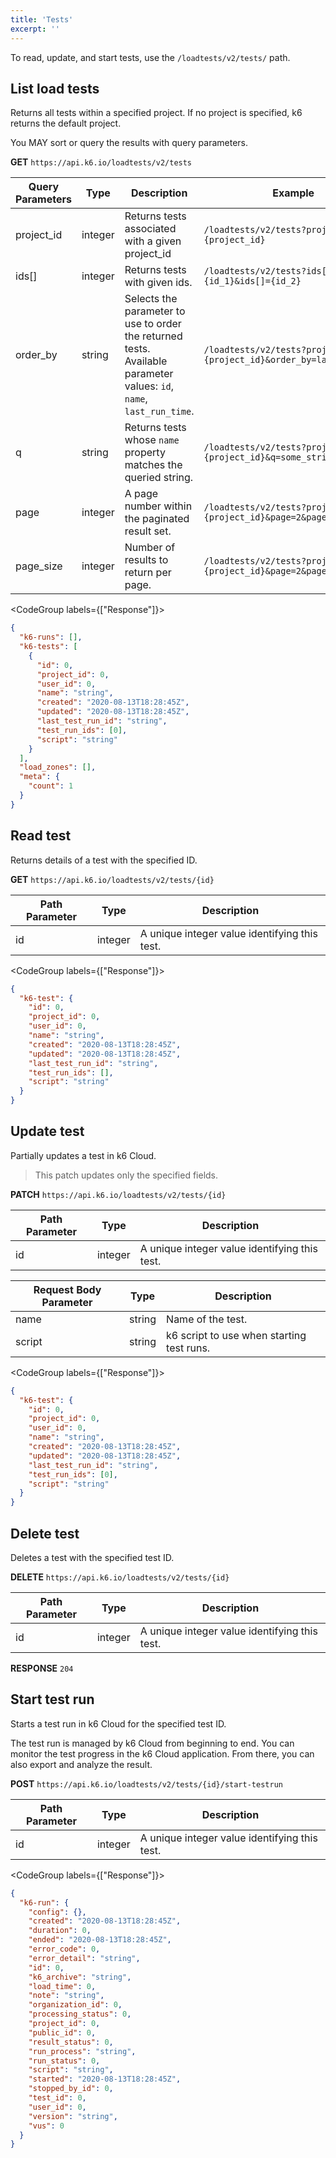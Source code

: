```yaml
---
title: 'Tests'
excerpt: ''
---
```


To read, update, and start tests, use the `/loadtests/v2/tests/` path.

## List load tests

Returns all tests within a specified project.
If no project is specified, k6 returns the default project.

You MAY sort or query the results with query parameters.

**GET** `https://api.k6.io/loadtests/v2/tests`

| Query Parameters | Type    | Description                                                                                                          | Example                                                              |
|------------------|---------|----------------------------------------------------------------------------------------------------------------------|----------------------------------------------------------------------|
| project_id       | integer | Returns tests associated with a given project_id                                                                     | `/loadtests/v2/tests?project_id={project_id}`                        |
| ids[]            | integer | Returns tests with given ids.                                                                                        | `/loadtests/v2/tests?ids[]={id_1}&ids[]={id_2}`                      |
| order_by         | string  | Selects the parameter to use to order the returned tests. Available parameter values: `id`, `name`, `last_run_time`. | `/loadtests/v2/tests?project_id={project_id}&order_by=last_run_time` |
| q                | string  | Returns tests whose `name` property matches the queried string.                                                      | `/loadtests/v2/tests?project_id={project_id}&q=some_string`          |
| page             | integer | A page number within the paginated result set.                                                                       | `/loadtests/v2/tests?project_id={project_id}&page=2&page_size=5`     |
| page_size        | integer | Number of results to return per page.                                                                                | `/loadtests/v2/tests?project_id={project_id}&page=2&page_size=5`     |

<CodeGroup labels={["Response"]}>

```json
{
  "k6-runs": [],
  "k6-tests": [
    {
      "id": 0,
      "project_id": 0,
      "user_id": 0,
      "name": "string",
      "created": "2020-08-13T18:28:45Z",
      "updated": "2020-08-13T18:28:45Z",
      "last_test_run_id": "string",
      "test_run_ids": [0],
      "script": "string"
    }
  ],
  "load_zones": [],
  "meta": {
    "count": 1
  }
}
```

</CodeGroup>

## Read test

Returns details of a test with the specified ID.

**GET** `https://api.k6.io/loadtests/v2/tests/{id}`

| Path Parameter | Type    | Description                                   |
| -------------- | ------- | --------------------------------------------- |
| id             | integer | A unique integer value identifying this test. |

<CodeGroup labels={["Response"]}>

```json
{
  "k6-test": {
    "id": 0,
    "project_id": 0,
    "user_id": 0,
    "name": "string",
    "created": "2020-08-13T18:28:45Z",
    "updated": "2020-08-13T18:28:45Z",
    "last_test_run_id": "string",
    "test_run_ids": [],
    "script": "string"
  }
}
```

</CodeGroup>

## Update test

Partially updates a test in k6 Cloud.

<Blockquote>

This patch updates only the specified fields.

</Blockquote>

**PATCH** `https://api.k6.io/loadtests/v2/tests/{id}`

| Path Parameter | Type    | Description                                   |
| -------------- | ------- | --------------------------------------------- |
| id             | integer | A unique integer value identifying this test. |

| Request Body Parameter | Type   | Description                                          |
| ---------------------- | ------ | ---------------------------------------------------- |
| name                   | string | Name of the test.                                    |
| script                 | string | k6 script to use when starting test runs. |

<CodeGroup labels={["Response"]}>

```json
{
  "k6-test": {
    "id": 0,
    "project_id": 0,
    "user_id": 0,
    "name": "string",
    "created": "2020-08-13T18:28:45Z",
    "updated": "2020-08-13T18:28:45Z",
    "last_test_run_id": "string",
    "test_run_ids": [0],
    "script": "string"
  }
}
```

</CodeGroup>

## Delete test

Deletes a test with the specified test ID.

**DELETE** `https://api.k6.io/loadtests/v2/tests/{id}`

| Path Parameter | Type    | Description                                   |
| -------------- | ------- | --------------------------------------------- |
| id             | integer | A unique integer value identifying this test. |

**RESPONSE** `204`

## Start test run

Starts a test run in k6 Cloud for the specified test ID.

The test run is managed by k6 Cloud from beginning to end.
You can monitor the test progress in the k6 Cloud application.
From there, you can also export and analyze the result.

**POST** `https://api.k6.io/loadtests/v2/tests/{id}/start-testrun`

| Path Parameter | Type    | Description                                   |
| -------------- | ------- | --------------------------------------------- |
| id             | integer | A unique integer value identifying this test. |

<CodeGroup labels={["Response"]}>

```json
{
  "k6-run": {
    "config": {},
    "created": "2020-08-13T18:28:45Z",
    "duration": 0,
    "ended": "2020-08-13T18:28:45Z",
    "error_code": 0,
    "error_detail": "string",
    "id": 0,
    "k6_archive": "string",
    "load_time": 0,
    "note": "string",
    "organization_id": 0,
    "processing_status": 0,
    "project_id": 0,
    "public_id": 0,
    "result_status": 0,
    "run_process": "string",
    "run_status": 0,
    "script": "string",
    "started": "2020-08-13T18:28:45Z",
    "stopped_by_id": 0,
    "test_id": 0,
    "user_id": 0,
    "version": "string",
    "vus": 0
  }
}
```

</CodeGroup>
